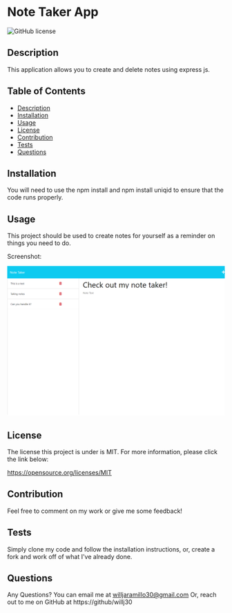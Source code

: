 # Note Taker App
  
  ![GitHub license](https://img.shields.io/badge/license-MIT-blue.svg)
 

  ## Description
  This application allows you to create and delete notes using express js.
  
  ## Table of Contents
  * [Description](#description)
  * [Installation](#installation)
  * [Usage](#usage)
  * [License](#license)
  * [Contribution](#contribution)
  * [Tests](#tests)
  * [Questions](#questions)
  

  ## Installation
  You will need to use the npm install and npm install uniqid to ensure that the code runs properly.
  
  ## Usage
  This project should be used to create notes for yourself as a reminder on things you need to do.

Screenshot:

![alt text](./public/assets/images/localhost_3001_notes.png)

  ## License
  The license this project is under is MIT. For more information, please click the link below:

  https://opensource.org/licenses/MIT
  
  ## Contribution
  Feel free to comment on my work or give me some feedback!
  
  ## Tests
  Simply clone my code and follow the installation instructions, or, create a fork and work off of what I've already done.
  
  ## Questions
  Any Questions? You can email me at willjaramillo30@gmail.com
  Or, reach out to me on GitHub at https://github/willj30
